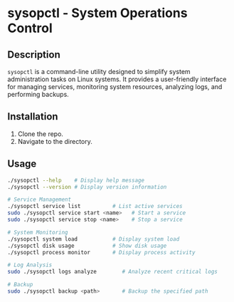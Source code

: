 # sysopctl - System Operations Control

## Description

`sysopctl` is a command-line utility designed to simplify system administration tasks on Linux systems. It provides a user-friendly interface for managing services, monitoring system resources, analyzing logs, and performing backups.

## Installation
1. Clone the repo.
2. Navigate to the directory.


## Usage

```bash
./sysopctl --help    # Display help message
./sysopctl --version # Display version information

# Service Management
./sysopctl service list          # List active services
sudo ./sysopctl service start <name>   # Start a service
sudo ./sysopctl service stop <name>    # Stop a service

# System Monitoring
./sysopctl system load           # Display system load
./sysopctl disk usage            # Show disk usage
./sysopctl process monitor       # Display process activity

# Log Analysis
sudo ./sysopctl logs analyze        # Analyze recent critical logs

# Backup
sudo ./sysopctl backup <path>       # Backup the specified path
